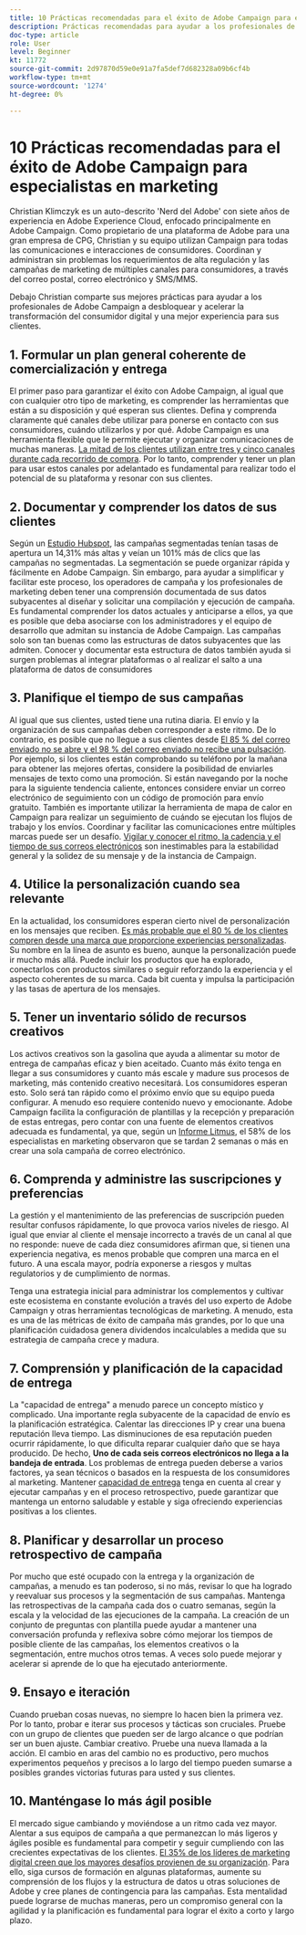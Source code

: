 ```yaml
---
title: 10 Prácticas recomendadas para el éxito de Adobe Campaign para especialistas en marketing
description: Prácticas recomendadas para ayudar a los profesionales de Adobe Campaign a desbloquear y acelerar la transformación del consumidor digital y ofrecer una mejor experiencia a sus clientes.
doc-type: article
role: User
level: Beginner
kt: 11772
source-git-commit: 2d97870d59e0e91a7fa5def7d682328a09b6cf4b
workflow-type: tm+mt
source-wordcount: '1274'
ht-degree: 0%

---
```



# 10 Prácticas recomendadas para el éxito de Adobe Campaign para especialistas en marketing

Christian Klimczyk es un auto-descrito &#39;Nerd del Adobe&#39; con siete años de experiencia en Adobe Experience Cloud, enfocado principalmente en Adobe Campaign. Como propietario de una plataforma de Adobe para una gran empresa de CPG, Christian y su equipo utilizan Campaign para todas las comunicaciones e interacciones de consumidores. Coordinan y administran sin problemas los requerimientos de alta regulación y las campañas de marketing de múltiples canales para consumidores, a través del correo postal, correo electrónico y SMS/MMS.

Debajo Christian comparte sus mejores prácticas para ayudar a los profesionales de Adobe Campaign a desbloquear y acelerar la transformación del consumidor digital y una mejor experiencia para sus clientes.


## 1. Formular un plan general coherente de comercialización y entrega

El primer paso para garantizar el éxito con Adobe Campaign, al igual que con cualquier otro tipo de marketing, es comprender las herramientas que están a su disposición y qué esperan sus clientes. Defina y comprenda claramente qué canales debe utilizar para ponerse en contacto con sus consumidores, cuándo utilizarlos y por qué. Adobe Campaign es una herramienta flexible que le permite ejecutar y organizar comunicaciones de muchas maneras. [La mitad de los clientes utilizan entre tres y cinco canales durante cada recorrido de compra](https://www.mckinsey.com/capabilities/operations/our-insights/redefine-the-omnichannel-approach-focus-on-what-truly-matters). Por lo tanto, comprender y tener un plan para usar estos canales por adelantado es fundamental para realizar todo el potencial de su plataforma y resonar con sus clientes.


## 2. Documentar y comprender los datos de sus clientes

Según un [Estudio Hubspot](https://www.linkedin.com/pulse/customer-segmentation-effective-b2b-business-industry-sabreen), las campañas segmentadas tenían tasas de apertura un 14,31% más altas y veían un 101% más de clics que las campañas no segmentadas. La segmentación se puede organizar rápida y fácilmente en Adobe Campaign. Sin embargo, para ayudar a simplificar y facilitar este proceso, los operadores de campaña y los profesionales de marketing deben tener una comprensión documentada de sus datos subyacentes al diseñar y solicitar una compilación y ejecución de campaña. Es fundamental comprender los datos actuales y anticiparse a ellos, ya que es posible que deba asociarse con los administradores y el equipo de desarrollo que admitan su instancia de Adobe Campaign. Las campañas solo son tan buenas como las estructuras de datos subyacentes que las admiten. Conocer y documentar esta estructura de datos también ayuda si surgen problemas al integrar plataformas o al realizar el salto a una plataforma de datos de consumidores


## 3. Planifique el tiempo de sus campañas

Al igual que sus clientes, usted tiene una rutina diaria. El envío y la organización de sus campañas deben corresponder a este ritmo. De lo contrario, es posible que no llegue a sus clientes desde [El 85 % del correo enviado no se abre y el 98 % del correo enviado no recibe una pulsación](https://www.validity.com/resource-center/state-of-email-2021/). Por ejemplo, si los clientes están comprobando su teléfono por la mañana para obtener las mejores ofertas, considere la posibilidad de enviarles mensajes de texto como una promoción. Si están navegando por la noche para la siguiente tendencia caliente, entonces considere enviar un correo electrónico de seguimiento con un código de promoción para envío gratuito. También es importante utilizar la herramienta de mapa de calor en Campaign para realizar un seguimiento de cuándo se ejecutan los flujos de trabajo y los envíos. Coordinar y facilitar las comunicaciones entre múltiples marcas puede ser un desafío. [Vigilar y conocer el ritmo, la cadencia y el tiempo de sus correos electrónicos](https://experienceleaguecommunities.adobe.com/t5/adobe-campaign-classic-blogs/predictive-send-time-optimization-with-adobe-campaign/ba-p/561554) son inestimables para la estabilidad general y la solidez de su mensaje y de la instancia de Campaign.


## 4. Utilice la personalización cuando sea relevante

En la actualidad, los consumidores esperan cierto nivel de personalización en los mensajes que reciben. [Es más probable que el 80 % de los clientes compren desde una marca que proporcione experiencias personalizadas](https://us.epsilon.com/power-of-me). Su nombre en la línea de asunto es bueno, aunque la personalización puede ir mucho más allá. Puede incluir los productos que ha explorado, conectarlos con productos similares o seguir reforzando la experiencia y el aspecto coherentes de su marca. Cada bit cuenta y impulsa la participación y las tasas de apertura de los mensajes.


## 5. Tener un inventario sólido de recursos creativos

Los activos creativos son la gasolina que ayuda a alimentar su motor de entrega de campañas eficaz y bien aceitado. Cuanto más éxito tenga en llegar a sus consumidores y cuanto más escale y madure sus procesos de marketing, más contenido creativo necesitará. Los consumidores esperan esto. Solo será tan rápido como el próximo envío que su equipo pueda configurar. A menudo eso requiere contenido nuevo y emocionante. Adobe Campaign facilita la configuración de plantillas y la recepción y preparación de estas entregas, pero contar con una fuente de elementos creativos adecuada es fundamental, ya que, según un [Informe Litmus](https://www.litmus.com/resources/state-of-email/), el 58% de los especialistas en marketing observaron que se tardan 2 semanas o más en crear una sola campaña de correo electrónico.


## 6. Comprenda y administre las suscripciones y preferencias

La gestión y el mantenimiento de las preferencias de suscripción pueden resultar confusos rápidamente, lo que provoca varios niveles de riesgo. Al igual que enviar al cliente el mensaje incorrecto a través de un canal al que no responde: nueve de cada diez consumidores afirman que, si tienen una experiencia negativa, es menos probable que compren una marca en el futuro. A una escala mayor, podría exponerse a riesgos y multas regulatorios y de cumplimiento de normas.

Tenga una estrategia inicial para administrar los complementos y cultivar este ecosistema en constante evolución a través del uso experto de Adobe Campaign y otras herramientas tecnológicas de marketing. A menudo, esta es una de las métricas de éxito de campaña más grandes, por lo que una planificación cuidadosa genera dividendos incalculables a medida que su estrategia de campaña crece y madura.


## 7. Comprensión y planificación de la capacidad de entrega

La &quot;capacidad de entrega&quot; a menudo parece un concepto místico y complicado. Una importante regla subyacente de la capacidad de envío es la planificación estratégica. Calentar las direcciones IP y crear una buena reputación lleva tiempo. Las disminuciones de esa reputación pueden ocurrir rápidamente, lo que dificulta reparar cualquier daño que se haya producido. De hecho, **Uno de cada seis correos electrónicos no llega a la bandeja de entrada**. Los problemas de entrega pueden deberse a varios factores, ya sean técnicos o basados en la respuesta de los consumidores al marketing. Mantener [capacidad de entrega](https://business.adobe.com/products/campaign/email-deliverability.html) tenga en cuenta al crear y ejecutar campañas y en el proceso retrospectivo, puede garantizar que mantenga un entorno saludable y estable y siga ofreciendo experiencias positivas a los clientes.


## 8. Planificar y desarrollar un proceso retrospectivo de campaña

Por mucho que esté ocupado con la entrega y la organización de campañas, a menudo es tan poderoso, si no más, revisar lo que ha logrado y reevaluar sus procesos y la segmentación de sus campañas. Mantenga las retrospectivas de la campaña cada dos o cuatro semanas, según la escala y la velocidad de las ejecuciones de la campaña. La creación de un conjunto de preguntas con plantilla puede ayudar a mantener una conversación profunda y reflexiva sobre cómo mejorar los tiempos de posible cliente de las campañas, los elementos creativos o la segmentación, entre muchos otros temas. A veces solo puede mejorar y acelerar si aprende de lo que ha ejecutado anteriormente.



## 9. Ensayo e iteración

Cuando prueban cosas nuevas, no siempre lo hacen bien la primera vez. Por lo tanto, probar e iterar sus procesos y tácticas son cruciales. Pruebe con un grupo de clientes que pueden ser de largo alcance o que podrían ser un buen ajuste. Cambiar creativo. Pruebe una nueva llamada a la acción. El cambio en aras del cambio no es productivo, pero muchos experimentos pequeños y precisos a lo largo del tiempo pueden sumarse a posibles grandes victorias futuras para usted y sus clientes.



## 10. Manténgase lo más ágil posible

El mercado sigue cambiando y moviéndose a un ritmo cada vez mayor. Alentar a sus equipos de campaña a que permanezcan lo más ligeros y ágiles posible es fundamental para competir y seguir cumpliendo con las crecientes expectativas de los clientes. [El 35% de los líderes de marketing digital creen que los mayores desafíos provienen de su organización](https://www.gartner.com/en/newsroom/press-releases/gartner-says-35--of-digital-marketing-leaders-believe-the-bigges). Para ello, siga cursos de formación en algunas plataformas, aumente su comprensión de los flujos y la estructura de datos u otras soluciones de Adobe y cree planes de contingencia para las campañas. Esta mentalidad puede lograrse de muchas maneras, pero un compromiso general con la agilidad y la planificación es fundamental para lograr el éxito a corto y largo plazo.
